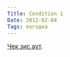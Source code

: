 ```yaml
---
Title: Condition 1
Date: 2012-02-04
Tags: погодка
---
```


[Чек зис аут](http://www.youtube.com/watch?v=qz2SeEzxMuE).